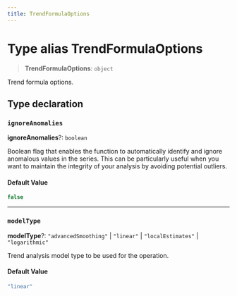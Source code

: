 ```yaml
---
title: TrendFormulaOptions
---
```


# Type alias TrendFormulaOptions

> **TrendFormulaOptions**: `object`

Trend formula options.

## Type declaration

### `ignoreAnomalies`

**ignoreAnomalies**?: `boolean`

Boolean flag that enables the function to automatically identify and ignore
anomalous values in the series. This can be particularly useful when you want
to maintain the integrity of your analysis by avoiding potential outliers.

#### Default Value

```ts
false
```

***

### `modelType`

**modelType**?: `"advancedSmoothing"` \| `"linear"` \| `"localEstimates"` \| `"logarithmic"`

Trend analysis model type to be used for the operation.

#### Default Value

```ts
"linear"
```
